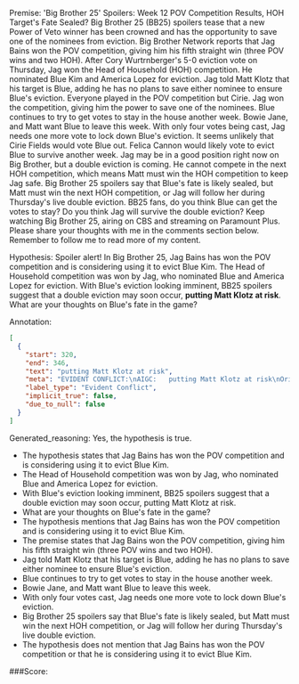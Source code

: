 
Premise:
'Big Brother 25' Spoilers: Week 12 POV Competition Results, HOH Target's Fate Sealed?
Big Brother 25 (BB25) spoilers tease that a new Power of Veto winner has been crowned and has the opportunity to save one of the nominees from eviction. Big Brother Network reports that Jag Bains won the POV competition, giving him his fifth straight win (three POV wins and two HOH).
After Cory Wurtrnberger's 5-0 eviction vote on Thursday, Jag won the Head of Household (HOH) competition. He nominated Blue Kim and America Lopez for eviction. Jag told Matt Klotz that his target is Blue, adding he has no plans to save either nominee to ensure Blue's eviction.
Everyone played in the POV competition but Cirie. Jag won the competition, giving him the power to save one of the nominees.
Blue continues to try to get votes to stay in the house another week. Bowie Jane, and Matt want Blue to leave this week. With only four votes being cast, Jag needs one more vote to lock down Blue's eviction.
It seems unlikely that Cirie Fields would vote Blue out. Felica Cannon would likely vote to evict Blue to survive another week.
Jag may be in a good position right now on Big Brother, but a double eviction is coming. He cannot compete in the next HOH competition, which means Matt must win the HOH competition to keep Jag safe.
Big Brother 25 spoilers say that Blue's fate is likely sealed, but Matt must win the next HOH competition, or Jag will follow her during Thursday's live double eviction.
BB25 fans, do you think Blue can get the votes to stay? Do you think Jag will survive the double eviction? Keep watching Big Brother 25, airing on CBS and streaming on Paramount Plus. Please share your thoughts with me in the comments section below. Remember to follow me to read more of my content.

Hypothesis:
Spoiler alert! In Big Brother 25, Jag Bains has won the POV competition and is considering using it to evict Blue Kim. The Head of Household competition was won by Jag, who nominated Blue and America Lopez for eviction. With Blue's eviction looking imminent, BB25 spoilers suggest that a double eviction may soon occur, **putting Matt Klotz at risk**. What are your thoughts on Blue's fate in the game?

Annotation:
```json
[
  {
    "start": 320,
    "end": 346,
    "text": "putting Matt Klotz at risk",
    "meta": "EVIDENT CONFLICT:\nAIGC:   putting Matt Klotz at risk\nOriginal: ....a double eviction is coming... which means Matt must win the HOH competition to keep Jag safe.\n",
    "label_type": "Evident Conflict",
    "implicit_true": false,
    "due_to_null": false
  }
]
```

Generated_reasoning:
Yes, the hypothesis is true. 
- The hypothesis states that Jag Bains has won the POV competition and is considering using it to evict Blue Kim. 
- The Head of Household competition was won by Jag, who nominated Blue and America Lopez for eviction. 
- With Blue's eviction looking imminent, BB25 spoilers suggest that a double eviction may soon occur, putting Matt Klotz at risk. 
- What are your thoughts on Blue's fate in the game? 
- The hypothesis mentions that Jag Bains has won the POV competition and is considering using it to evict Blue Kim. 
- The premise states that Jag Bains won the POV competition, giving him his fifth straight win (three POV wins and two HOH). 
- Jag told Matt Klotz that his target is Blue, adding he has no plans to save either nominee to ensure Blue's eviction. 
- Blue continues to try to get votes to stay in the house another week. 
- Bowie Jane, and Matt want Blue to leave this week. 
- With only four votes cast, Jag needs one more vote to lock down Blue's eviction. 
- Big Brother 25 spoilers say that Blue's fate is likely sealed, but Matt must win the next HOH competition, or Jag will follow her during Thursday's live double eviction. 
- The hypothesis does not mention that Jag Bains has won the POV competition or that he is considering using it to evict Blue Kim.

###Score:
